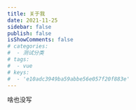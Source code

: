 ```yaml
---
title: 关于我
date: 2021-11-25
sidebar: false 
publish: false
isShowComments: false
# categories:
#  - 测试分类
# tags:
#  - vue
# keys: 
#  - 'e10adc3949ba59abbe56e057f20f883e'
---
```

啥也没写
